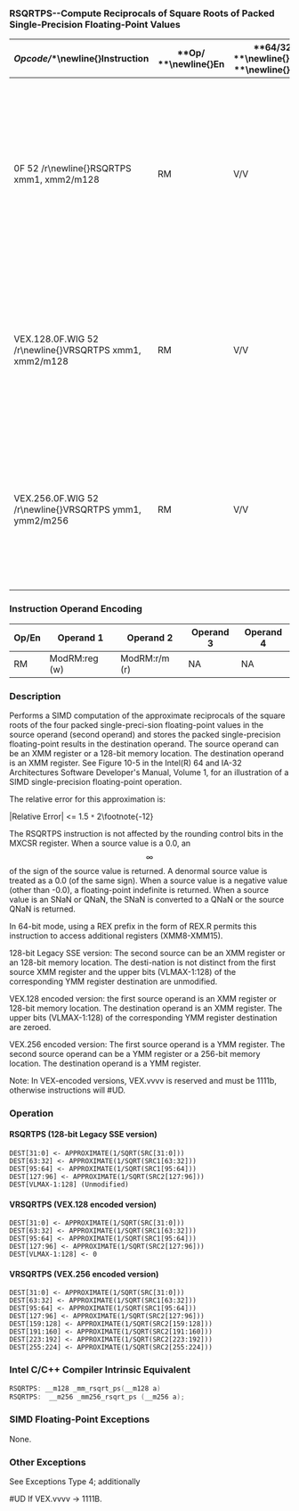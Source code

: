 ### RSQRTPS--Compute Reciprocals of Square Roots of Packed Single-Precision Floating-Point Values


|**Opcode*/**\newline{}**Instruction**|**Op/ **\newline{}**En**|**64/32 bit **\newline{}**Mode **\newline{}**Support**|**CPUID **\newline{}**Feature **\newline{}**Flag**|**Description**|
|-------------------------------------|------------------------|------------------------------------------------------|--------------------------------------------------|---------------|
|0F 52 /r\newline{}RSQRTPS xmm1, xmm2/m128|RM|V/V|SSE|Computes the approximate reciprocals of the square roots of the packed single-precision floating-point values in xmm2/m128 and stores the results in xmm1.|
|VEX.128.0F.WIG 52 /r\newline{}VRSQRTPS xmm1, xmm2/m128|RM|V/V|AVX|Computes the approximate reciprocals of the square roots of packed single-precision values in xmm2/mem and stores the results in xmm1.|
|VEX.256.0F.WIG 52 /r\newline{}VRSQRTPS ymm1, ymm2/m256|RM|V/V|AVX|Computes the approximate reciprocals of the square roots of packed single-precision values in ymm2/mem and stores the results in ymm1.|
### Instruction Operand Encoding


|Op/En|Operand 1|Operand 2|Operand 3|Operand 4|
|-----|---------|---------|---------|---------|
|RM|ModRM:reg (w)|ModRM:r/m (r)|NA|NA|
### Description


Performs a SIMD computation of the approximate reciprocals of the square roots of the four packed single-preci-sion floating-point values in the source operand (second operand) and stores the packed single-precision floating-point results in the destination operand. The source operand can be an XMM register or a 128-bit memory location. The destination operand is an XMM register. See Figure 10-5 in the Intel(R) 64 and IA-32 Architectures Software Developer's Manual, Volume 1, for an illustration of a SIMD single-precision floating-point operation.

The relative error for this approximation is:

 |Relative Error| <= 1.5 `*` 2\footnote{-12}  

The RSQRTPS instruction is not affected by the rounding control bits in the MXCSR register. When a source value is a 0.0, an $$\infty$$ of the sign of the source value is returned. A denormal source value is treated as a 0.0 (of the same sign). When a source value is a negative value (other than -0.0), a floating-point indefinite is returned. When a source value is an SNaN or QNaN, the SNaN is converted to a QNaN or the source QNaN is returned. 

In 64-bit mode, using a REX prefix in the form of REX.R permits this instruction to access additional registers (XMM8-XMM15).

128-bit Legacy SSE version: The second source can be an XMM register or an 128-bit memory location. The desti-nation is not distinct from the first source XMM register and the upper bits (VLMAX-1:128) of the corresponding YMM register destination are unmodified.

VEX.128 encoded version: the first source operand is an XMM register or 128-bit memory location. The destination operand is an XMM register. The upper bits (VLMAX-1:128) of the corresponding YMM register destination are zeroed.

VEX.256 encoded version: The first source operand is a YMM register. The second source operand can be a YMM register or a 256-bit memory location. The destination operand is a YMM register. 

Note: In VEX-encoded versions, VEX.vvvv is reserved and must be 1111b, otherwise instructions will #UD.


### Operation
#### RSQRTPS (128-bit Legacy SSE version)
```info-verb
DEST[31:0] <-  APPROXIMATE(1/SQRT(SRC[31:0]))
DEST[63:32]  <- APPROXIMATE(1/SQRT(SRC1[63:32]))
DEST[95:64]  <- APPROXIMATE(1/SQRT(SRC1[95:64]))
DEST[127:96] <-  APPROXIMATE(1/SQRT(SRC2[127:96]))
DEST[VLMAX-1:128] (Unmodified)
```
#### VRSQRTPS (VEX.128 encoded version)
```info-verb
DEST[31:0]  <- APPROXIMATE(1/SQRT(SRC[31:0]))
DEST[63:32]  <- APPROXIMATE(1/SQRT(SRC1[63:32]))
DEST[95:64] <-  APPROXIMATE(1/SQRT(SRC1[95:64]))
DEST[127:96]  <- APPROXIMATE(1/SQRT(SRC2[127:96]))
DEST[VLMAX-1:128]  <- 0
```
#### VRSQRTPS (VEX.256 encoded version)
```info-verb
DEST[31:0]  <- APPROXIMATE(1/SQRT(SRC[31:0]))
DEST[63:32]  <- APPROXIMATE(1/SQRT(SRC1[63:32]))
DEST[95:64] <-  APPROXIMATE(1/SQRT(SRC1[95:64]))
DEST[127:96]  <- APPROXIMATE(1/SQRT(SRC2[127:96]))
DEST[159:128]  <- APPROXIMATE(1/SQRT(SRC2[159:128]))
DEST[191:160] <-  APPROXIMATE(1/SQRT(SRC2[191:160]))
DEST[223:192] <-  APPROXIMATE(1/SQRT(SRC2[223:192]))
DEST[255:224] <-  APPROXIMATE(1/SQRT(SRC2[255:224]))
```

### Intel C/C++ Compiler Intrinsic Equivalent

```cpp
RSQRTPS: __m128 _mm_rsqrt_ps(__m128 a)
RSQRTPS:  __m256 _mm256_rsqrt_ps (__m256 a);
```
### SIMD Floating-Point Exceptions


None.

### Other Exceptions


See Exceptions Type 4; additionally

#UD If VEX.vvvv  -> 1111B.


